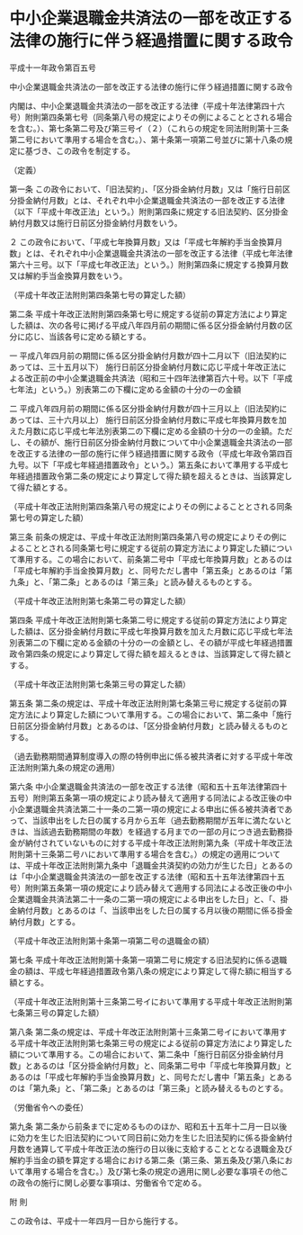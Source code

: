# 中小企業退職金共済法の一部を改正する法律の施行に伴う経過措置に関する政令

平成十一年政令第百五号

中小企業退職金共済法の一部を改正する法律の施行に伴う経過措置に関する政令

内閣は、中小企業退職金共済法の一部を改正する法律（平成十年法律第四十六号）附則第四条第七号（同条第八号の規定によりその例によることとされる場合を含む。）、第七条第二号及び第三号イ（２）（これらの規定を同法附則第十三条第二号において準用する場合を含む。）、第十条第一項第二号並びに第十八条の規定に基づき、この政令を制定する。

（定義）

第一条 この政令において、「旧法契約」、「区分掛金納付月数」又は「施行日前区分掛金納付月数」とは、それぞれ中小企業退職金共済法の一部を改正する法律（以下「平成十年改正法」という。）附則第四条に規定する旧法契約、区分掛金納付月数又は施行日前区分掛金納付月数をいう。

２ この政令において、「平成七年換算月数」又は「平成七年解約手当金換算月数」とは、それぞれ中小企業退職金共済法の一部を改正する法律（平成七年法律第六十三号。以下「平成七年改正法」という。）附則第四条に規定する換算月数又は解約手当金換算月数をいう。

（平成十年改正法附則第四条第七号の算定した額）

第二条 平成十年改正法附則第四条第七号に規定する従前の算定方法により算定した額は、次の各号に掲げる平成八年四月前の期間に係る区分掛金納付月数の区分に応じ、当該各号に定める額とする。

一 平成八年四月前の期間に係る区分掛金納付月数が四十二月以下（旧法契約にあっては、三十五月以下） 施行日前区分掛金納付月数に応じ平成十年改正法による改正前の中小企業退職金共済法（昭和三十四年法律第百六十号。以下「平成七年法」という。）別表第二の下欄に定める金額の十分の一の金額

二 平成八年四月前の期間に係る区分掛金納付月数が四十三月以上（旧法契約にあっては、三十六月以上） 施行日前区分掛金納付月数に平成七年換算月数を加えた月数に応じ平成七年法別表第二の下欄に定める金額の十分の一の金額。ただし、その額が、施行日前区分掛金納付月数について中小企業退職金共済法の一部を改正する法律の一部の施行に伴う経過措置に関する政令（平成七年政令第四百九号。以下「平成七年経過措置政令」という。）第五条において準用する平成七年経過措置政令第二条の規定により算定して得た額を超えるときは、当該算定して得た額とする。

（平成十年改正法附則第四条第八号の規定によりその例によることとされる同条第七号の算定した額）

第三条 前条の規定は、平成十年改正法附則第四条第八号の規定によりその例によることとされる同条第七号に規定する従前の算定方法により算定した額について準用する。この場合において、前条第二号中「平成七年換算月数」とあるのは「平成七年解約手当金換算月数」と、同号ただし書中「第五条」とあるのは「第九条」と、「第二条」とあるのは「第三条」と読み替えるものとする。

（平成十年改正法附則第七条第二号の算定した額）

第四条 平成十年改正法附則第七条第二号に規定する従前の算定方法により算定した額は、区分掛金納付月数に平成七年換算月数を加えた月数に応じ平成七年法別表第二の下欄に定める金額の十分の一の金額とし、その額が平成七年経過措置政令第四条の規定により算定して得た額を超えるときは、当該算定して得た額とする。

（平成十年改正法附則第七条第三号の算定した額）

第五条 第二条の規定は、平成十年改正法附則第七条第三号に規定する従前の算定方法により算定した額について準用する。この場合において、第二条中「施行日前区分掛金納付月数」とあるのは、「区分掛金納付月数」と読み替えるものとする。

（過去勤務期間通算制度導入の際の特例申出に係る被共済者に対する平成十年改正法附則第九条の規定の適用）

第六条 中小企業退職金共済法の一部を改正する法律（昭和五十五年法律第四十五号）附則第五条第一項の規定により読み替えて適用する同法による改正後の中小企業退職金共済法第二十一条の二第一項の規定による申出に係る被共済者であって、当該申出をした日の属する月から五年（過去勤務期間が五年に満たないときは、当該過去勤務期間の年数）を経過する月までの一部の月につき過去勤務掛金が納付されていないものに対する平成十年改正法附則第九条（平成十年改正法附則第十三条第二号ハにおいて準用する場合を含む。）の規定の適用については、平成十年改正法附則第九条中「退職金共済契約の効力が生じた日」とあるのは「中小企業退職金共済法の一部を改正する法律（昭和五十五年法律第四十五号）附則第五条第一項の規定により読み替えて適用する同法による改正後の中小企業退職金共済法第二十一条の二第一項の規定による申出をした日」と、「、掛金納付月数」とあるのは「、当該申出をした日の属する月以後の期間に係る掛金納付月数」とする。

（平成十年改正法附則第十条第一項第二号の退職金の額）

第七条 平成十年改正法附則第十条第一項第二号に規定する旧法契約に係る退職金の額は、平成七年経過措置政令第八条の規定により算定して得た額に相当する額とする。

（平成十年改正法附則第十三条第二号イにおいて準用する平成十年改正法附則第七条第三号の算定した額）

第八条 第二条の規定は、平成十年改正法附則第十三条第二号イにおいて準用する平成十年改正法附則第七条第三号の規定による従前の算定方法により算定した額について準用する。この場合において、第二条中「施行日前区分掛金納付月数」とあるのは「区分掛金納付月数」と、同条第二号中「平成七年換算月数」とあるのは「平成七年解約手当金換算月数」と、同号ただし書中「第五条」とあるのは「第九条」と、「第二条」とあるのは「第三条」と読み替えるものとする。

（労働省令への委任）

第九条 第二条から前条までに定めるもののほか、昭和五十五年十二月一日以後に効力を生じた旧法契約について同日前に効力を生じた旧法契約に係る掛金納付月数を通算して平成十年改正法の施行の日以後に支給することとなる退職金及び解約手当金の額を算定する場合における第二条（第三条、第五条及び第八条において準用する場合を含む。）及び第七条の規定の適用に関し必要な事項その他この政令の施行に関し必要な事項は、労働省令で定める。

附 則

この政令は、平成十一年四月一日から施行する。
